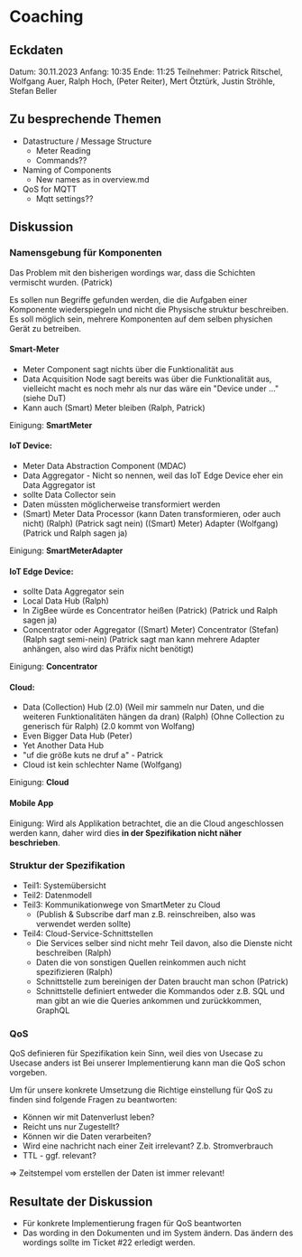 # Coaching

## Eckdaten

Datum: 30.11.2023
Anfang: 10:35
Ende: 11:25
Teilnehmer: Patrick Ritschel, Wolfgang Auer, Ralph Hoch, (Peter Reiter), Mert Ötztürk, Justin Ströhle, Stefan Beller

## Zu besprechende Themen

- Datastructure / Message Structure
    - Meter Reading
    - Commands??
- Naming of Components
    - New names as in overview.md
- QoS for MQTT
    - Mqtt settings??

## Diskussion

### Namensgebung für Komponenten

Das Problem mit den bisherigen wordings war, dass die Schichten vermischt wurden. (Patrick)

Es sollen nun Begriffe gefunden werden, die die Aufgaben einer Komponente wiederspiegeln und nicht die Physische struktur beschreiben. Es soll möglich sein, mehrere Komponenten auf dem selben physichen Gerät zu betreiben.

#### Smart-Meter
- Meter Component sagt nichts über die Funktionalität aus
- Data Acquisition Node sagt bereits was über die Funktionalität aus, vielleicht macht es noch mehr als nur das
wäre ein "Device under ..." (siehe DuT)
- Kann auch (Smart) Meter bleiben (Ralph, Patrick)

Einigung: **SmartMeter**

#### IoT Device:
- Meter Data Abstraction Component (MDAC)
- Data Aggregator - Nicht so nennen, weil das IoT Edge Device eher ein Data Aggregator ist
- sollte Data Collector sein
- Daten müssten möglicherweise transformiert werden
- (Smart) Meter Data Processor (kann Daten transformieren, oder auch nicht) (Ralph) (Patrick sagt nein)
((Smart) Meter) Adapter (Wolfgang) (Patrick und Ralph sagen ja)

Einigung: **SmartMeterAdapter**

#### IoT Edge Device:
- sollte Data Aggregator sein
- Local Data Hub (Ralph)
- In ZigBee würde es Concentrator heißen (Patrick) (Patrick und Ralph sagen ja)
- Concentrator oder Aggregator
((Smart) Meter) Concentrator (Stefan) (Ralph sagt semi-nein) (Patrick sagt man kann mehrere Adapter anhängen, also wird das Präfix nicht benötigt)

Einigung: **Concentrator**

#### Cloud:
- Data (Collection) Hub (2.0) (Weil mir sammeln nur Daten, und die weiteren Funktionalitäten hängen da dran) (Ralph) (Ohne Collection zu generisch für Ralph) (2.0 kommt von Wolfang)
- Even Bigger Data Hub (Peter)
- Yet Another Data Hub
- "uf die größe kuts ne druf a" - Patrick
- Cloud ist kein schlechter Name (Wolfgang)

Einigung: **Cloud**


#### Mobile App

Einigung: Wird als Applikation betrachtet, die an die Cloud angeschlossen werden kann, daher wird dies **in der Spezifikation nicht näher beschrieben**.

### Struktur der Spezifikation

- Teil1: Systemübersicht
- Teil2: Datenmodell
- Teil3: Kommunikationwege von SmartMeter zu Cloud
    - (Publish & Subscribe darf man z.B. reinschreiben, also was verwendet werden sollte)
- Teil4: Cloud-Service-Schnittstellen
    - Die Services selber sind nicht mehr Teil davon, also die Dienste nicht beschreiben (Ralph)
    - Daten die von sonstigen Quellen reinkommen auch nicht spezifizieren (Ralph)
    - Schnittstelle zum bereinigen der Daten braucht man schon (Patrick)
    - Schnittstelle definiert entweder die Kommandos oder z.B. SQL und man gibt an wie die Queries ankommen und zurückkommen, GraphQL


### QoS 

QoS definieren für Spezifikation kein Sinn, weil dies von Usecase zu Usecase anders ist
Bei unserer Implementierung kann man die QoS schon vorgeben.

Um für unsere konkrete Umsetzung die Richtige einstellung für QoS zu finden sind folgende Fragen zu beantworten:
- Können wir mit Datenverlust leben?
- Reicht uns nur Zugestellt? 
- Können wir die Daten verarbeiten?
- Wird eine nachricht nach einer Zeit irrelevant? Z.b. Stromverbrauch
- TTL - ggf. relevant?

=> Zeitstempel vom erstellen der Daten ist immer relevant!

## Resultate der Diskussion

- Für konkrete Implementierung fragen für QoS beantworten
- Das wording in den Dokumenten und im System ändern. Das ändern des wordings sollte im Ticket #22 erledigt werden.
